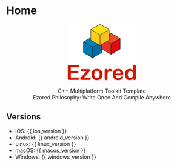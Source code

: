 # Home

<p align="center">
    <a href="https://github.com/ezored/ezored" target="_blank" rel="noopener noreferrer">
        <img width="180" src="images/logo.png" alt="ezored logo">
    </a>
    <br>
    <br>
    C++ Multiplatform Toolkit Template
    <br>
    Ezored Philosophy: Write Once And Compile Anywhere
    <br>
</p>

## Versions

* iOS: {{ ios_version }}
* Android: {{ android_version }}
* Linux: {{ linux_version }}
* macOS: {{ macos_version }}
* Windows: {{ windows_version }}
